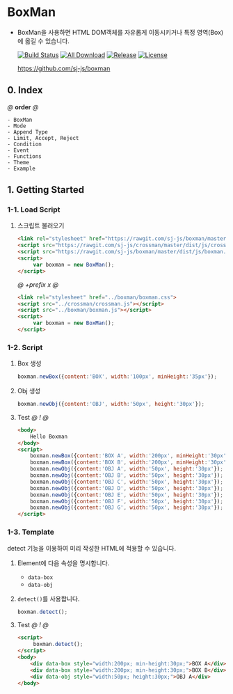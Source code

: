 # BoxMan
- BoxMan을 사용하면 HTML DOM객체를 자유롭게 이동시키거나 특정 영역(Box)에 옮길 수 있습니다.

    [![Build Status](https://travis-ci.org/sj-js/boxman.svg?branch=master)](https://travis-ci.org/sj-js/boxman)
    [![All Download](https://img.shields.io/github/downloads/sj-js/boxman/total.svg)](https://github.com/sj-js/boxman/releases)
    [![Release](https://img.shields.io/github/release/sj-js/boxman.svg)](https://github.com/sj-js/boxman/releases)
    [![License](https://img.shields.io/github/license/sj-js/boxman.svg)](https://github.com/sj-js/boxman/releases)

    https://github.com/sj-js/boxman
    
      
        
## 0. Index
*@* **order** *@*
```
- BoxMan
- Mode
- Append Type
- Limit, Accept, Reject
- Condition
- Event
- Functions
- Theme
- Example
```


## 1. Getting Started

### 1-1. Load Script

1. 스크립트 불러오기
    ```html
    <link rel="stylesheet" href="https://rawgit.com/sj-js/boxman/master/dist/css/boxman.css">
    <script src="https://rawgit.com/sj-js/crossman/master/dist/js/crossman.js"></script>
    <script src="https://rawgit.com/sj-js/boxman/master/dist/js/boxman.js"></script>
    <script>
         var boxman = new BoxMan();
    </script>
    ```  
    
    *@* *+prefix* *x* *@* 
    ```html
    <link rel="stylesheet" href="../boxman/boxman.css">
    <script src="../crossman/crossman.js"></script>
    <script src="../boxman/boxman.js"></script>
    <script>
         var boxman = new BoxMan();
    </script>
    ```



### 1-2. Script

1. Box 생성
    ```js
    boxman.newBox({content:'BOX', width:'100px', minHeight:'35px'});
    ```

2. Obj 생성
    ```js
    boxman.newObj({content:'OBJ', width:'50px', height:'30px'});
    ```

3. Test
    *@* *!* *@*
    ```html
    <body>
        Hello Boxman
    </body>
    <script>        
        boxman.newBox({content:'BOX A', width:'200px', minHeight:'30px'});
        boxman.newBox({content:'BOX B', width:'200px', minHeight:'30px'});
        boxman.newObj({content:'OBJ A', width:'50px', height:'30px'});
        boxman.newObj({content:'OBJ B', width:'50px', height:'30px'});
        boxman.newObj({content:'OBJ C', width:'50px', height:'30px'});
        boxman.newObj({content:'OBJ D', width:'50px', height:'30px'});
        boxman.newObj({content:'OBJ E', width:'50px', height:'30px'});
        boxman.newObj({content:'OBJ F', width:'50px', height:'30px'});
        boxman.newObj({content:'OBJ G', width:'50px', height:'30px'});
    </script>
    ```



### 1-3. Template          
detect 기능을 이용하여 미리 작성한 HTML에 적용할 수 있습니다.

1. Element에 다음 속성을 명시합니다.
    - `data-box`
    - `data-obj` 

2. `detect()`를 사용합니다.
    ```js
    boxman.detect();
    ```

2. Test
    *@* *!* *@*
    ```html
    <script>
         boxman.detect();     
    </script>
    <body>
        <div data-box style="width:200px; min-height:30px;">BOX A</div>
        <div data-box style="width:200px; min-height:30px;">BOX B</div>
        <div data-obj style="width:50px; height:30px;">OBJ A</div>    
    </body>
    ```
  